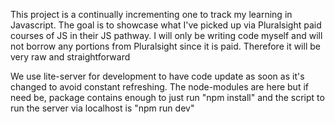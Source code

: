 This project is a continually incrementing one to track my learning in Javascript. The goal is to showcase what I've picked up via Pluralsight paid courses of JS in their JS pathway. I will only be writing code myself and will not borrow any portions from Pluralsight since it is paid. Therefore it will be very raw and straightforward

We use lite-server for development to have code update as soon as it's changed to avoid constant refreshing. The node-modules are here but if need be, package contains enough to just run "npm install" and the script to run the server via localhost is "npm run dev"
